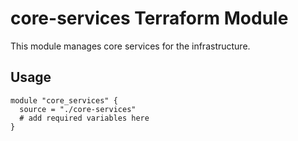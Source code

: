 # core-services Terraform Module

This module manages core services for the infrastructure.

## Usage

```hcl
module "core_services" {
  source = "./core-services"
  # add required variables here
}
```

